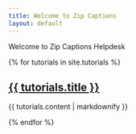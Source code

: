 ```yaml
---
title: Welcome to Zip Captions
layout: default
---
```


Welcome to Zip Captions Helpdesk

{% for tutorials in site.tutorials %}
  <h2>
    <a href="{{ tutorials.url }}">
      {{ tutorials.title }}
    </a>
  </h2>
  <p>{{ tutorials.content | markdownify }}</p>
{% endfor %}
